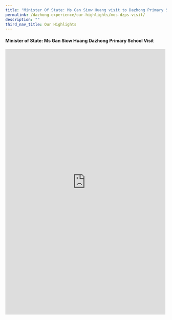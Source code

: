 ```yaml
---
title: "Minister Of State: Ms Gan Siow Huang visit to Dazhong Primary School"
permalink: /dazhong-experience/our-highlights/mos-dzps-visit/
description: ""
third_nav_title: Our Highlights
---
```

#### Minister of State: Ms Gan Siow Huang Dazhong Primary School Visit

<iframe allow="autoplay; clipboard-write; encrypted-media; picture-in-picture; web-share" allowfullscreen="true" frameborder="0" scrolling="no" style="border:none;overflow:hidden" height="831" width="500" src="https://www.facebook.com/plugins/post.php?href=https%3A%2F%2Fwww.facebook.com%2Fgansiowhuang%2Fposts%2Fpfbid0teDzCwAsQX6Q6PnrBkLNs3NXoZU1RJnhZHvN6MMywtcUoTpK2Bi1HG88gCZJoS77l&amp;show_text=true&amp;width=500"></iframe>